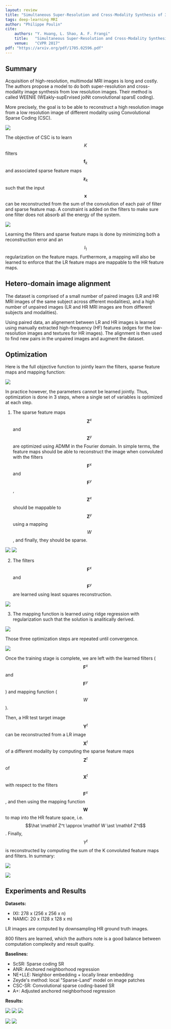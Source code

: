 ```yaml
---
layout: review
title: "Simultaneous Super-Resolution and Cross-Modality Synthesis of 3D Medical Images using Weakly-Supervised Joint Convolutional Sparse Coding"
tags: deep-learning MRI
author: "Philippe Poulin"
cite:
    authors: "Y. Huang, L. Shao, A. F. Frangi"
    title:   "Simultaneous Super-Resolution and Cross-Modality Synthesis of 3D Medical Images using Weakly-Supervised Joint Convolutional Sparse Coding"
    venue:   "CVPR 2017"
pdf: "https://arxiv.org/pdf/1705.02596.pdf"
---
```


## Summary

Acquisition of high-resolution, multimodal MRI images is long and costly. The authors propose a model to do both super-resolution and cross-modality image synthesis from low resolution images. Their method is called WEENIE (WEakly-supErvised joiNt convolutIonal sparsE coding).

More precisely, the goal is to be able to reconstruct a high resolution image from a low resolution image of different modality using Convolutional Sparse Coding (CSC).

![](/article/images/sr-weak-conv-sparse/figure1.png)

The objective of CSC is to learn $$K$$ filters $$\mathbf f_k$$ and associated sparse feature maps $$\mathbf z_k$$ such that the input $$\mathbf x$$ can be reconstructed from the sum of the convolution of each pair of filter and sparse feature map. A constraint is added on the filters to make sure one filter does not absorb all the energy of the system.

![](/article/images/sr-weak-conv-sparse/equation1.png)

Learning the filters and sparse feature maps is done by minimizing both a reconstruction error and an $$l_1$$ regularization on the feature maps. Furthermore, a mapping will also be learned to enforce that the LR feature maps are mappable to the HR feature maps.


## Hetero-domain image alignment

The dataset is comprised of a small number of paired images (LR and HR MRI images of the same subject across dfferent modalities), and a high number of unpaired images (LR and HR MRI images are from different subjects and modalities).

Using paired data, an alignement between LR and HR images is learned using manually extracted high-frequency (HF) features (edges for the low-resolution images and textures for HR images). The alignment is then used to find new pairs in the unpaired images and augment the dataset.


## Optimization

Here is the full objective function to jointly learn the filters, sparse feature maps and mapping function:

![](/article/images/sr-weak-conv-sparse/equation5.png)

In practice however, the parameters cannot be learned jointly. Thus, optimization is done in 3 steps, where a single set of variables is optimized at each step.

1. The sparse feature maps $$\mathbf Z^x$$ and $$\mathbf Z^y$$ are optimized using ADMM in the Fourier domain. In simple terms, the feature maps should be able to reconstruct the image when convoluted with the filters $$\mathbf F^x$$ and $$\mathbf F^y$$, $$\mathbf Z^x$$ should be mappable to $$\mathbf Z^y$$ using a mapping $$W$$, and finally, they should be sparse.

![](/article/images/sr-weak-conv-sparse/equation9-1.png)
![](/article/images/sr-weak-conv-sparse/equation9-2.png)

2. The filters $$\mathbf F^x$$ and $$\mathbf F^y$$ are learned using least squares reconstruction.

![](/article/images/sr-weak-conv-sparse/equation10.png)

3. The mapping function is learned using ridge regression with regularization such that the solution is analitically derived.

![](/article/images/sr-weak-conv-sparse/equation11.png)

Those three optimization steps are repeated until convergence.

![](/article/images/sr-weak-conv-sparse/algorithm1.png)

Once the training stage is complete, we are left with the learned filters ($$\mathbf F^x$$ and $$\mathbf F^y$$) and mapping function ($$W$$). 

Then, a HR test target image $$\mathbf Y^t$$ can be reconstructed from a LR image $$\mathbf X^t$$ of a different modality by computing the sparse feature maps $$\mathbf Z^t$$ of $$\mathbf X^t$$ with respect to the filters $$\mathbf F^x$$, and then using the mapping function $$\mathbf W$$ to map into the HR feature space, i.e. $$\hat \mathbf Z^t \approx \mathbf W \ast \mathbf Z^t$$. Finally, $$Y^t$$ is reconstructed by computing the sum of the K convoluted feature maps and filters. In summary:

![](/article/images/sr-weak-conv-sparse/equation12.png)

![](/article/images/sr-weak-conv-sparse/algorithm2.png)


## Experiments and Results

**Datasets:** 
- IXI: 278 x (256 x 256 x n)
- NAMIC: 20 x (128 x 128 x m)

LR images are computed by downsampling HR ground truth images.

800 filters are learned, which the authors note is a good balance between computation complexity and result quality.

**Baselines:**
- ScSR: Sparse coding SR
- ANR: Anchored neighborhood regression
- NE+LLE: Neighbor embedding + locally linear embedding
- Zeyde's method: local "Sparse-Land" model on image patches
- CSC-SR: Convolutional sparse coding-based SR
- A+: Adjusted anchored neighborhood regression

**Results:**

![](/article/images/sr-weak-conv-sparse/figure2.png)
![](/article/images/sr-weak-conv-sparse/figure3.png)
![](/article/images/sr-weak-conv-sparse/figure4.png)

![](/article/images/sr-weak-conv-sparse/table1.png)
![](/article/images/sr-weak-conv-sparse/table2.png)